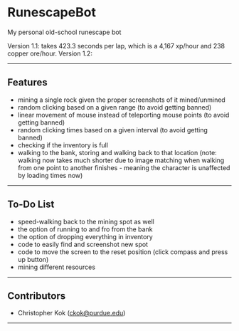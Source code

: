 # RunescapeBot
My personal old-school runescape bot

Version 1.1: takes 423.3 seconds per lap, which is a 4,167 xp/hour and 238 copper ore/hour.
Version 1.2: 

---

## Features
- mining a single rock given the proper screenshots of it mined/unmined
- random clicking based on a given range (to avoid getting banned)
- linear movement of mouse instead of teleporting mouse points (to avoid getting banned)
- random clicking times based on a given interval (to avoid getting banned)
- checking if the inventory is full
- walking to the bank, storing and walking back to that location (note: walking now takes much shorter due to image matching when walking from one point to another finishes - meaning the character is unaffected by loading times now)

---

## To-Do List
- speed-walking back to the mining spot as well
- the option of running to and fro from the bank
- the option of dropping everything in inventory
- code to easily find and screenshot new spot
- code to move the screen to the reset position (click compass and press up button)
- mining different resources

---

## Contributors
- Christopher Kok (<ckok@purdue.edu>)

---
